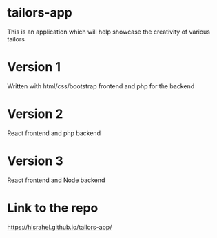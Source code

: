 # tailors-app
This is an application which will help showcase the creativity of various tailors

# Version 1
Written with html/css/bootstrap frontend and php for the backend

# Version 2
React frontend and  php backend

# Version 3
React frontend and Node backend 

# Link to the repo 
https://hisrahel.github.io/tailors-app/
